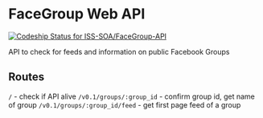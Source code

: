 # FaceGroup Web API
[ ![Codeship Status for ISS-SOA/FaceGroup-API](https://app.codeship.com/projects/6d9e1b40-7f50-0134-e9e1-6e03b3627684/status?branch=master)](https://app.codeship.com/projects/181891)

API to check for feeds and information on public Facebook Groups

## Routes

`/` - check if API alive
`/v0.1/groups/:group_id` - confirm group id, get name of group
`/v0.1/groups/:group_id/feed` - get first page feed of a group
